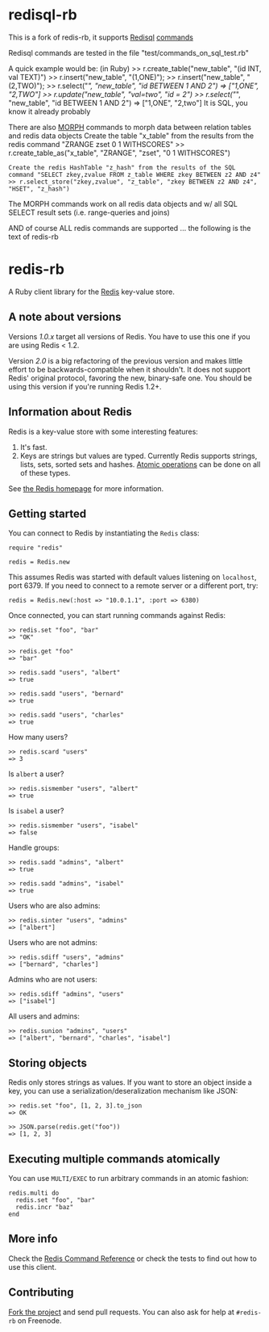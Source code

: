 # redisql-rb
This is a fork of redis-rb, it supports [Redisql](http://code.google.com/p/redisql) [commands](http://code.google.com/p/redisql/wiki/CommandReference)

Redisql commands are tested in the file "test/commands_on_sql_test.rb"

A quick example would be: (in Ruby)
    >> r.create_table("new_table", "(id INT, val TEXT)")
    >> r.insert("new_table", "(1,ONE)");
    >> r.insert("new_table", "(2,TWO)");
    >> r.select("*", "new_table", "id BETWEEN 1 AND 2")
    => ["1,ONE", "2,TWO"]
    >> r.update("new_table", "val=two", "id = 2")
    >> r.select("*", "new_table", "id BETWEEN 1 AND 2")
    => ["1,ONE", "2,two"]
It is SQL, you know it already probably

There are also [MORPH](http://code.google.com/p/redisql/wiki/CommandReference#MORPH_Commands) commands to morph data between relation tables and redis data objects
    Create the table "x_table" from the results from the redis command "ZRANGE zset 0 1 WITHSCORES"
    >> r.create_table_as("x_table", "ZRANGE", "zset", "0 1 WITHSCORES")

    Create the redis HashTable "z_hash" from the results of the SQL command "SELECT zkey,zvalue FROM z_table WHERE zkey BETWEEN z2 AND z4"
    >> r.select_store("zkey,zvalue", "z_table", "zkey BETWEEN z2 AND z4", "HSET", "z_hash")
The MORPH commands work on all redis data objects and w/ all SQL SELECT result sets (i.e. range-queries and joins)

AND of course ALL redis commands are supported ... the following is the text of redis-rb

# redis-rb

A Ruby client library for the [Redis](http://code.google.com/p/redis) key-value store.

## A note about versions

Versions *1.0.x* target all versions of Redis. You have to use this one if you are using Redis < 1.2.

Version *2.0* is a big refactoring of the previous version and makes little effort to be
backwards-compatible when it shouldn't. It does not support Redis' original protocol, favoring the
new, binary-safe one. You should be using this version if you're running Redis 1.2+.

## Information about Redis

Redis is a key-value store with some interesting features:

1. It's fast.
2. Keys are strings but values are typed. Currently Redis supports strings, lists, sets, sorted sets and hashes. [Atomic operations](http://code.google.com/p/redis/wiki/CommandReference) can be done on all of these types.

See [the Redis homepage](http://code.google.com/p/redis/wiki/README) for more information.

## Getting started

You can connect to Redis by instantiating the `Redis` class:

    require "redis"

    redis = Redis.new

This assumes Redis was started with default values listening on `localhost`, port 6379. If you need to connect to a remote server or a different port, try:

    redis = Redis.new(:host => "10.0.1.1", :port => 6380)

Once connected, you can start running commands against Redis:

    >> redis.set "foo", "bar"
    => "OK"

    >> redis.get "foo"
    => "bar"

    >> redis.sadd "users", "albert"
    => true

    >> redis.sadd "users", "bernard"
    => true

    >> redis.sadd "users", "charles"
    => true

How many users?

    >> redis.scard "users"
    => 3

Is `albert` a user?

    >> redis.sismember "users", "albert"
    => true

Is `isabel` a user?

    >> redis.sismember "users", "isabel"
    => false

Handle groups:

    >> redis.sadd "admins", "albert"
    => true

    >> redis.sadd "admins", "isabel"
    => true

Users who are also admins:

    >> redis.sinter "users", "admins"
    => ["albert"]

Users who are not admins:

    >> redis.sdiff "users", "admins"
    => ["bernard", "charles"]

Admins who are not users:

    >> redis.sdiff "admins", "users"
    => ["isabel"]

All users and admins:

    >> redis.sunion "admins", "users"
    => ["albert", "bernard", "charles", "isabel"]


## Storing objects

Redis only stores strings as values. If you want to store an object inside a key, you can use a serialization/deseralization mechanism like JSON:

    >> redis.set "foo", [1, 2, 3].to_json
    => OK

    >> JSON.parse(redis.get("foo"))
    => [1, 2, 3]

## Executing multiple commands atomically

You can use `MULTI/EXEC` to run arbitrary commands in an atomic fashion:

    redis.multi do
      redis.set "foo", "bar"
      redis.incr "baz"
    end

## More info

Check the [Redis Command Reference](http://code.google.com/p/redis/wiki/CommandReference) or check the tests to find out how to use this client.

## Contributing

[Fork the project](http://github.com/ezmobius/redis-rb) and send pull requests. You can also ask for help at `#redis-rb` on Freenode.
